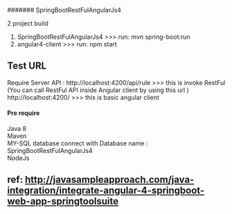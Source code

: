 ####### SpringBootRestFulAngularJs4

2 project build 
1) SpringBootRestFulAngularJs4  >>> run: mvn spring-boot:run
1) angular4-client  >>> run: npm start



## Test URL 
Require Server API : http://localhost:4200/api/rule  >>> this is invoke RestFul (You can call RestFul API inside Angular client by using this url )
<br />
http://localhost:4200/  >>> this is basic angular client

#### Pre require
Java 8 <br/>
Maven <br/>
MY-SQL database connect with Database name : SpringBootRestFulAngularJs4 <br/>
NodeJs <br/>

## ref: http://javasampleapproach.com/java-integration/integrate-angular-4-springboot-web-app-springtoolsuite

